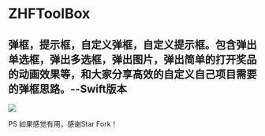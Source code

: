 # ZHFToolBox
## 弹框，提示框，自定义弹框，自定义提示框。包含弹出单选框，弹出多选框，弹出图片，弹出简单的打开奖品的动画效果等，和大家分享高效的自定义自己项目需要的弹框思路。--Swift版本


 
 ![](./ZHFJDAddressOC/1.gif)


PS
如果感觉有用，感谢Star Fork！
